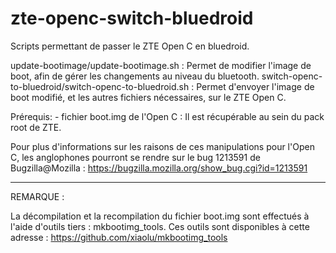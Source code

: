 # zte-openc-switch-bluedroid
Scripts permettant de passer le ZTE Open C en bluedroid.

update-bootimage/update-bootimage.sh : Permet de modifier l'image de boot, afin de gérer les changements au niveau du bluetooth.
switch-openc-to-bluedroid/switch-openc-to-bluedroid.sh : Permet d'envoyer l'image de boot modifié, et les autres fichiers nécessaires, sur le ZTE Open C.

Prérequis:
	- fichier boot.img de l'Open C : Il est récupérable au sein du pack root de ZTE.

Pour plus d'informations sur les raisons de ces manipulations pour l'Open C, les anglophones pourront se rendre sur le bug 1213591 de Bugzilla@Mozilla : https://bugzilla.mozilla.org/show_bug.cgi?id=1213591

-------------------------------------------------------

REMARQUE :

La décompilation et la recompilation du fichier boot.img sont effectués à l'aide d'outils tiers : mkbootimg_tools.
Ces outils sont disponibles à cette adresse : https://github.com/xiaolu/mkbootimg_tools